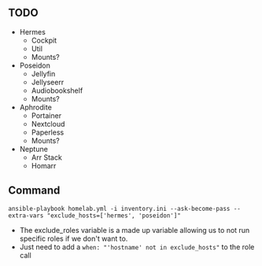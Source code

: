 ## TODO
- Hermes
    - Cockpit
    - Util
    - Mounts?
- Poseidon
    - Jellyfin
    - Jellyseerr
    - Audiobookshelf
    - Mounts?
- Aphrodite
    - Portainer
    - Nextcloud
    - Paperless
    - Mounts?
- Neptune
    - Arr Stack
    - Homarr

## Command
`ansible-playbook homelab.yml -i inventory.ini --ask-become-pass --extra-vars "exclude_hosts=['hermes', 'poseidon']"`
- The exclude_roles variable is a made up variable allowing us to not run specific roles if we don't want to.
- Just need to add a `when: "'hostname' not in exclude_hosts"` to the role call